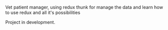 Vet patient manager, using redux thunk for manage the data and learn how to use redux and all it's possibilities

Project in development. 
